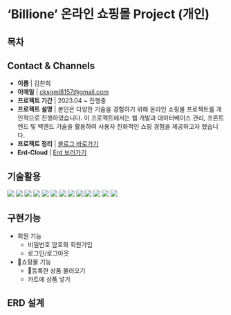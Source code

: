 # ‘Billione’ 온라인 쇼핑몰 Project (개인)

## 목차

## Contact & Channels
* <b>이름</b> | 김찬희
* <b>이메일</b> | cksgml8157@gmail.com
* <b>프로젝트 기간</b> | 2023.04 ~ 진행중
* <b>프로젝트 설명</b> | 본인은 다양한 기술을 경험하기 위해 온라인 쇼핑몰 프로젝트를 개인적으로 진행하였습니다. 이 프로젝트에서는 웹 개발과 데이터베이스 관리, 프론트엔드 및 백엔드 기술을 활용하여 사용자 친화적인 쇼핑 경험을 제공하고자 했습니다.
* <b>프로젝트 정리</b> | <a href="https://www.notion.so/kimchanhee/Billione-Project-5441dc169a74479abb2c01b54b74ced3">블로그 바로가기</a>
* <b>Erd-Cloud</b> | <a href="https://www.erdcloud.com/d/QdgtBjniGXa5cg5xA">Erd 보러가기</a>

## 기술활용
<img src="https://img.shields.io/badge/springboot-6DB33F?style=for-the-badge&logo=springboot&logoColor=white"> <img src="https://img.shields.io/badge/springsecurity-6DB33F?style=for-the-badge&logo=springsecurity&logoColor=white"> <img src="https://img.shields.io/badge/jpa-6DB33F?style=for-the-badge&logo=jpa&logoColor=white"> <img src="https://img.shields.io/badge/mysql-4479A1?style=for-the-badge&logo=mysql&logoColor=white"> 
<img src="https://img.shields.io/badge/thymeleaf-005F0F?style=for-the-badge&logo=thymeleaf&logoColor=white"> <img src="https://img.shields.io/badge/html5-E34F26?style=for-the-badge&logo=html5&logoColor=white"> <img src="https://img.shields.io/badge/css3-1572B6?style=for-the-badge&logo=css3&logoColor=white"> <img src="https://img.shields.io/badge/javascript-F7DF1E?style=for-the-badge&logo=javascript&logoColor=white"> <img src="https://img.shields.io/badge/jQuery-0769AD?style=for-the-badge&logo=jQuery&logoColor=white">
<img src="https://img.shields.io/badge/gradle-02303A?style=for-the-badge&logo=gradle&logoColor=white"> <img src="https://img.shields.io/badge/apachetomcat-F8DC75?style=for-the-badge&logo=apachetomcat&logoColor=white">
<img src="https://img.shields.io/badge/github-181717?style=for-the-badge&logo=github&logoColor=white"> <img src="https://img.shields.io/badge/intellijidea-000000?style=for-the-badge&logo=intellijidea&logoColor=white">

## 구현기능
* 회원 기능
  * 비밀번호 암호화 회원가입
  * 로그인/로그아웃
* 쇼핑몰 기능
  * 등록한 상품 불러오기
  * 카트에 상품 넣기
 
## ERD 설계
